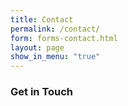 ```yaml
---
title: Contact
permalink: /contact/
form: forms-contact.html
layout: page
show_in_menu: "true"
---
```

### Get in Touch
